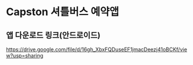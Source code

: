 # Capston 셔틀버스 예약앱
## 앱 다운로드 링크(안드로이드)

https://drive.google.com/file/d/16gh_XbxFQDuseEF1jmacDeezj41oBCKf/view?usp=sharing
